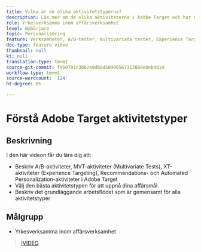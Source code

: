 ```yaml
---
title: Vilka är de olika aktivitetstyperna?
description: Läs mer om de olika aktiviteterna i Adobe Target och hur de kan hjälpa er att uppnå era mål. I den här videon får du lära dig grunderna om A/B-aktiviteter, multivariata tester (MVT), Experience Targeting-aktiviteter (XT), Recommendations och Automated Personalization-aktiviteter (AP).
role: Yrkesverksamma inom affärsverksamhet
level: Nybörjare
topic: Personalisering
feature: Verksamheter, A/B-tester, multivariata tester, Experience Targeting, Recommendations, Automated Personalization, Visual Experience Composer (VEC)
doc-type: feature video
thumbnail: null
kt: null
translation-type: tm+mt
source-git-commit: f950701c3bb2e0db8450996567312888e8ebd814
workflow-type: tm+mt
source-wordcount: '124'
ht-degree: 0%

---
```



# Förstå Adobe Target aktivitetstyper

## Beskrivning

I den här videon får du lära dig att:

* Beskriv A/B-aktiviteter, MVT-aktiviteter (Multivariate Tests), XT-aktiviteter (Experience Targeting), Recommendations- och Automated Personalization-aktiviteter i Adobe Target
* Välj den bästa aktivitetstypen för att uppnå dina affärsmål
* Beskriv det grundläggande arbetsflödet som är gemensamt för alla aktivitetstyper

## Målgrupp

* Yrkesverksamma inom affärsverksamhet

>[!VIDEO](https://video.tv.adobe.com/v/17386/?quality=12)